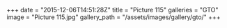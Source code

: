 +++
date = "2015-12-06T14:51:28Z"
title = "Picture 115"
galleries = "GTO"
image = "Picture 115.jpg"
gallery_path = "/assets/images/gallery/gto/"
+++
